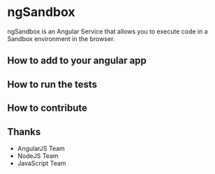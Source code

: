 # ngSandbox

ngSandbox is an Angular Service that allows you to execute
code in a Sandbox environment in the browser.

## How to add to your angular app

## How to run the tests

## How to contribute

## Thanks

* AngularJS Team
* NodeJS Team
* JavaScript Team
